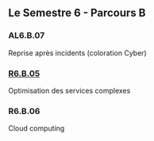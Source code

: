 ## Le Semestre 6 - Parcours B


### AL6.B.07
Reprise après incidents (coloration Cyber)

### [R6.B.05](./R6.B.05)
Optimisation des services complexes

### R6.B.06
Cloud computing
